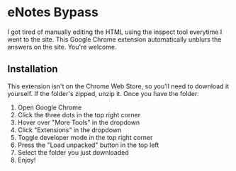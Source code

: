 # eNotes Bypass

I got tired of manually editing the HTML using the inspect tool everytime I went to the site. This Google Chrome extension automatically unblurs the answers on the site. You're welcome.

## Installation
This extension isn't on the Chrome Web Store, so you'll need to download it yourself. If the folder's zipped, unzip it. Once you have the folder:
1. Open Google Chrome
1. Click the three dots in the top right corner
1. Hover over "More Tools" in the dropdown
1. Click "Extensions" in the dropdown
1. Toggle developer mode in the top right corner
1. Press the "Load unpacked" button in the top left
1. Select the folder you just downloaded
1. Enjoy!
